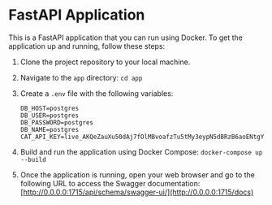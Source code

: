 # FastAPI Application

This is a FastAPI application that you can run using Docker. To get the application up and running, follow these steps: 

1. Clone the project repository to your local machine.

2. Navigate to the `app` directory: `cd app`

3. Create a `.env` file with the following variables:
   ```plaintext
   DB_HOST=postgres
   DB_USER=postgres
   DB_PASSWORD=postgres
   DB_NAME=postgres
   CAT_API_KEY=live_AKQeZauXu50dAj7fOlMBvoafzTu5tMy3eypN5dBRzB6aoENtgY2W4sp2uYzwTiEL
   
4. Build and run the application using Docker Compose: `docker-compose up --build`
5. Once the application is running, open your web browser and go to the following URL to access the Swagger documentation: [http://0.0.0.0:1715/api/schema/swagger-ui/](http://0.0.0.0:1715/docs)


